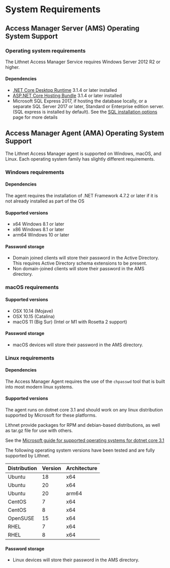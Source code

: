 # System Requirements

## Access Manager Server (AMS) Operating System Support
### Operating system requirements
The Lithnet Access Manager Service requires Windows Server 2012 R2 or higher.

#### Dependencies
* [.NET Core Desktop Runtime](https://dotnet.microsoft.com/download/dotnet-core/current/runtime) 3.1.4 or later installed
* [ASP.NET Core Hosting Bundle](https://dotnet.microsoft.com/download/dotnet-core/current/runtime) 3.1.4 or later installed
* Microsoft SQL Express 2017, if hosting the database locally, or a separate SQL Server 2017 or later, Standard or Enterprise edition server. (SQL express is installed by default). See the [SQL installation options](SQL-installation-options.md) page for more details

## Access Manager Agent (AMA) Operating System Support
The Lithnet Access Manager agent is supported on Windows, macOS, and Linux. Each operating system family has slightly different requirements.

### Windows requirements
#### Dependencies
The agent requires the installation of .NET Framework 4.7.2 or later if it is not already installed as part of the OS

#### Supported versions
- x64 Windows 8.1 or later
- x86 Windows 8.1 or later
- arm64 Windows 10 or later

#### Password storage
- Domain joined clients will store their password in the Active Directory. This requires Active Directory schema extensions to be present.
- Non domain-joined clients will store their password in the AMS directory.

### macOS requirements
#### Supported versions
- OSX 10.14 (Mojave)
- OSX 10.15 (Catalina)
- macOS 11 (Big Sur) (Intel or M1 with Rosetta 2 support)

#### Password storage
- macOS devices will store their password in the AMS directory.

### Linux requirements
#### Dependencies
The Access Manager Agent requires the use of the `chpasswd` tool that is built into most modern linux systems.

#### Supported versions
The agent runs on dotnet core 3.1 and should work on any linux distribution supported by Microsoft for these platforms. 

Lithnet provide packages for RPM and debian-based distributions, as well as tar.gz file for use with others.

See the [Microsoft guide for supported operating systems for dotnet core 3.1](https://github.com/dotnet/core/blob/main/release-notes/3.1/3.1-supported-os.md)

The following operating system versions have been tested and are fully supported by Lithnet.

| Distribution | Version | Architecture |
| --- | --- | ---|
| Ubuntu | 18 | x64 |
| Ubuntu | 20 | x64 |
| Ubuntu | 20 | arm64 |
| CentOS | 7 | x64 |
| CentOS | 8 | x64 |
| OpenSUSE | 15 | x64 |
| RHEL | 7 | x64 |
| RHEL | 8 | x64 |

#### Password storage
- Linux devices will store their password in the AMS directory.